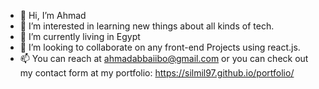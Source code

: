 - 👋 Hi, I’m Ahmad
- 👀 I’m interested in learning new things about all kinds of tech.
- 🌱 I’m currently living in Egypt
- 💞️ I’m looking to collaborate on any front-end Projects using react.js.
- 📫 You can reach at ahmadabbaiibo@gmail.com or you can check out my contact form at my portfolio: https://silmil97.github.io/portfolio/

<!---
silmil97/silmil97 is a ✨ special ✨ repository because its `README.md` (this file) appears on your GitHub profile.
You can click the Preview link to take a look at your changes.
--->
